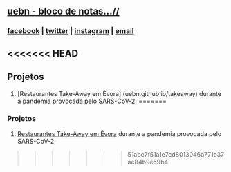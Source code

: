 ## [uebn - bloco de notas...//](https://uebn.wordpress.com)

### [facebook](https://facebook.com/blocodenotas) | [twitter](https://twitter.com/uedbn) | [instagram](https://instagram.com/ueblocodenotas) | [email](mailto:ueblocodenotas@gmail.com)
<<<<<<< HEAD
---
## Projetos
1. [Restaurantes Take-Away em Évora] (uebn.github.io/takeaway) durante a pandemia provocada pelo SARS-CoV-2;
=======

### Projetos
1. [Restaurantes Take-Away em Évora](uebn.github.io/takeaway/) durante a pandemia provocada pelo SARS-CoV-2;
>>>>>>> 51abc7f51a1e7cd8013046a771a37ae84b9e59b4
